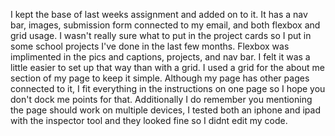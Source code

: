 I kept the base of last weeks assignment and added on to it. It has a nav bar, images, submission form connected to my email, and both flexbox and grid usage. 
I wasn't really sure what to put in the project cards so I put in some school projects I've done in the last few months. 
Flexbox was implimented in the pics and captions, projects, and nav bar. I felt it was a little easier to set up that way than with a grid. I used a grid for the about me section of my page to keep it simple. Although my page has other pages connected to it, I fit everything in the instructions on one page so I hope you don't dock me points for that. 
Additionally I do remember you mentioning the page should work on multiple devices, I tested both an iphone and ipad with the inspector tool and they looked fine so I didnt edit my code. 


